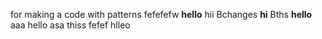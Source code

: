 for making a code with patterns
fefefefw
**hello**
hii
Bchanges
**hi**
Bths
**hello**
aaa
hello
asa
thiss
fefef
hlleo
